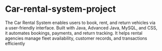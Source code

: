 # Car-rental-system-project
The Car Rental System enables users to book, rent, and return vehicles via a user-friendly interface. Built with Java, Advanced Java, MySQL, and CSS, it automates bookings, payments, and return tracking. It helps rental agencies manage fleet availability, customer records, and transactions efficiently
